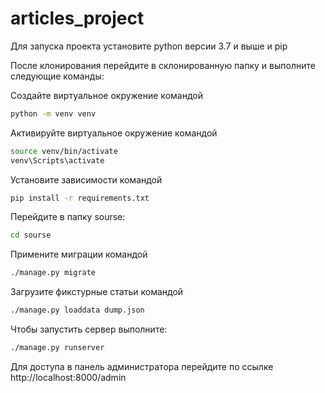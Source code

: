 # articles_project

Для запуска проекта установите python версии 3.7 и выше и pip

После клонирования перейдите в склонированную папку и выполните следующие команды:

Создайте виртуальное окружение командой
```bash
python -m venv venv
```

Активируйте виртуальное окружение командой
```bash
source venv/bin/activate
venv\Scripts\activate
```

Установите зависимости командой

```bash
pip install -r requirements.txt
```


Перейдите в папку sourse:
```bash
cd sourse
```

Примените миграции командой
```bash
./manage.py migrate
```

Загрузите фикстурные статьи командой
```bash
./manage.py loaddata dump.json
```

Чтобы запустить сервер выполните:

```bash
./manage.py runserver
```

Для доступа в панель администратора перейдите по ссылке http://localhost:8000/admin
